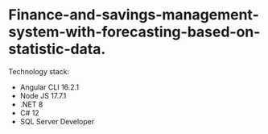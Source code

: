# Finance-and-savings-management-system-with-forecasting-based-on-statistic-data.

Technology stack:
- Angular CLI 16.2.1
- Node JS 17.7.1
- .NET 8
- C# 12
- SQL Server Developer